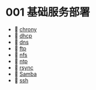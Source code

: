 # 001 基础服务部署

* 📄 [chrony](siyuan://blocks/20230610173736-g6047x7)
* 📄 [dhcp](siyuan://blocks/20230610173643-hzggt0g)
* 📄 [dns](siyuan://blocks/20230610173426-m7znts3)
* 📄 [ftp](siyuan://blocks/20230610173626-dnvovv3)
* 📄 [nfs](siyuan://blocks/20230610173747-km1nvy1)
* 📄 [ntp](siyuan://blocks/20230610173748-pxrbuh9)
* 📄 [rsync](siyuan://blocks/20230610173701-52r7ths)
* 📄 [Samba](siyuan://blocks/20230610173552-dgolkfi)
* 📄 [ssh](siyuan://blocks/20230610173745-hsm9ws6)

‍

‍
